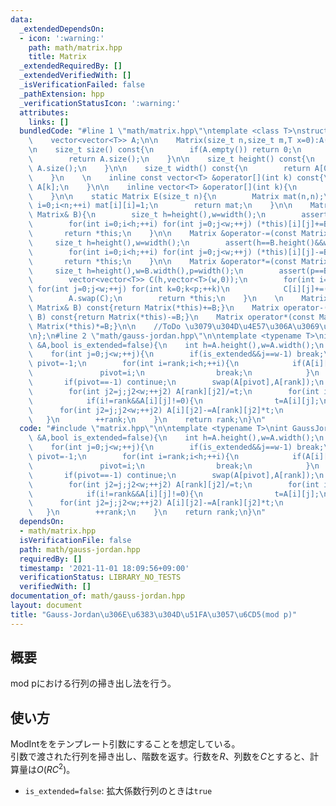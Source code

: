 ```yaml
---
data:
  _extendedDependsOn:
  - icon: ':warning:'
    path: math/matrix.hpp
    title: Matrix
  _extendedRequiredBy: []
  _extendedVerifiedWith: []
  _isVerificationFailed: false
  _pathExtension: hpp
  _verificationStatusIcon: ':warning:'
  attributes:
    links: []
  bundledCode: "#line 1 \"math/matrix.hpp\"\ntemplate <class T>\nstruct Matrix{\n\
    \    vector<vector<T>> A;\n\n    Matrix(size_t n,size_t m,T x=0):A(n,vector<T>(m,x)){}\n\
    \n    size_t size() const{\n        if(A.empty()) return 0;\n        assert(A.size()==A[0].size());\n\
    \        return A.size();\n    }\n\n    size_t height() const{\n        return\
    \ A.size();\n    }\n\n    size_t width() const{\n        return A[0].size();\n\
    \    }\n    \n    inline const vector<T> &operator[](int k) const{\n        return\
    \ A[k];\n    }\n\n    inline vector<T> &operator[](int k){\n        return A[k];\n\
    \    }\n\n    static Matrix E(size_t n){\n        Matrix mat(n,n);\n        for(int\
    \ i=0;i<n;++i) mat[i][i]=1;\n        return mat;\n    }\n\n    Matrix &operator+=(const\
    \ Matrix& B){\n        size_t h=height(),w=width();\n        assert(h==B.height()&&w==B.width());\n\
    \        for(int i=0;i<h;++i) for(int j=0;j<w;++j) (*this)[i][j]+=B[i][j];\n \
    \       return *this;\n    }\n\n    Matrix &operator-=(const Matrix& B){\n   \
    \     size_t h=height(),w=width();\n        assert(h==B.height()&&w==B.width());\n\
    \        for(int i=0;i<h;++i) for(int j=0;j<w;++j) (*this)[i][j]-=B[i][j];\n \
    \       return *this;\n    }\n\n    Matrix &operator*=(const Matrix& B){\n   \
    \     size_t h=height(),w=B.width(),p=width();\n        assert(p==B.height());\n\
    \        vector<vector<T>> C(h,vector<T>(w,0));\n        for(int i=0;i<h;++i)\
    \ for(int j=0;j<w;++j) for(int k=0;k<p;++k)\n            C[i][j]+=(*this)[i][k]*B[k][j];\n\
    \        A.swap(C);\n        return *this;\n    }\n    \n    Matrix operator+(const\
    \ Matrix& B) const{return Matrix(*this)+=B;}\n    Matrix operator-(const Matrix&\
    \ B) const{return Matrix(*this)-=B;}\n    Matrix operator*(const Matrix& B) const{return\
    \ Matrix(*this)*=B;}\n\n    //ToDo \u3079\u304D\u4E57\u306A\u3069\u3092\u66F8\u304F\
    \n};\n#line 2 \"math/gauss-jordan.hpp\"\n\ntemplate <typename T>\nint GaussJordan(Matrix<T>\
    \ &A,bool is_extended=false){\n    int h=A.height(),w=A.width();\n    int rank=0;\n\
    \    for(int j=0;j<w;++j){\n        if(is_extended&&j==w-1) break;\n        int\
    \ pivot=-1;\n        for(int i=rank;i<h;++i){\n            if(A[i][j]!=0){\n \
    \               pivot=i;\n                break;\n            }\n        }\n \
    \       if(pivot==-1) continue;\n        swap(A[pivot],A[rank]);\n        T t=A[rank][j];\n\
    \        for(int j2=j;j2<w;++j2) A[rank][j2]/=t;\n        for(int i=0;i<h;++i){\n\
    \            if(i!=rank&&A[i][j]!=0){\n                t=A[i][j];\n          \
    \      for(int j2=j;j2<w;++j2) A[i][j2]-=A[rank][j2]*t;\n            }\n     \
    \   }\n        ++rank;\n    }\n    return rank;\n}\n"
  code: "#include \"matrix.hpp\"\n\ntemplate <typename T>\nint GaussJordan(Matrix<T>\
    \ &A,bool is_extended=false){\n    int h=A.height(),w=A.width();\n    int rank=0;\n\
    \    for(int j=0;j<w;++j){\n        if(is_extended&&j==w-1) break;\n        int\
    \ pivot=-1;\n        for(int i=rank;i<h;++i){\n            if(A[i][j]!=0){\n \
    \               pivot=i;\n                break;\n            }\n        }\n \
    \       if(pivot==-1) continue;\n        swap(A[pivot],A[rank]);\n        T t=A[rank][j];\n\
    \        for(int j2=j;j2<w;++j2) A[rank][j2]/=t;\n        for(int i=0;i<h;++i){\n\
    \            if(i!=rank&&A[i][j]!=0){\n                t=A[i][j];\n          \
    \      for(int j2=j;j2<w;++j2) A[i][j2]-=A[rank][j2]*t;\n            }\n     \
    \   }\n        ++rank;\n    }\n    return rank;\n}\n"
  dependsOn:
  - math/matrix.hpp
  isVerificationFile: false
  path: math/gauss-jordan.hpp
  requiredBy: []
  timestamp: '2021-11-01 18:09:56+09:00'
  verificationStatus: LIBRARY_NO_TESTS
  verifiedWith: []
documentation_of: math/gauss-jordan.hpp
layout: document
title: "Gauss-Jordan\u306E\u6383\u304D\u51FA\u3057\u6CD5(mod p)"
---
```


## 概要
mod pにおける行列の掃き出し法を行う。

## 使い方
ModIntををテンプレート引数にすることを想定している。  
引数で渡された行列を掃き出し、階数を返す。行数を$R$、列数を$C$とすると、計算量は$O(RC^2)$。
* `is_extended=false`: 拡大係数行列のときは`true`

